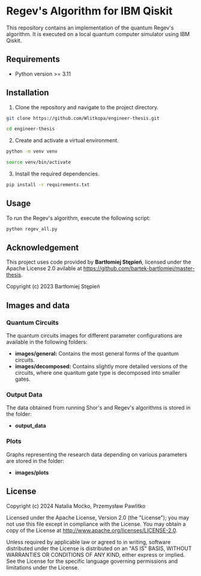 # Regev's Algorithm for IBM Qiskit

This repository contains an implementation of the quantum Regev's algorithm. It is executed on a local quantum computer simulator using IBM Qiskit.

## Requirements

* Python version >= 3.11

## Installation

1. Clone the repository and navigate to the project directory.
```bash
git clone https://github.com/Wlitkopa/engineer-thesis.git

cd engineer-thesis
```

2. Create and activate a virtual environment.
```bash
python -m venv venv

source venv/bin/activate
```

3. Install the required dependencies.

```bash
pip install -r requirements.txt
```

## Usage

To run the Regev's algorithm, execute the following script:

```bash
python regev_all.py
```

## Acknowledgement

This project uses code provided by **Bartłomiej Stępień**, licensed under the Apache License 2.0 avilable
at https://github.com/bartek-bartlomiej/master-thesis.

Copyright (c) 2023 Bartłomiej Stępień

## Images and data

### Quantum Circuits

The quantum circuits images for different parameter configurations are available in the following folders:

- **images/general:** Contains the most general forms of the quantum circuits.
- **images/decomposed:** Contains slightly more detailed versions of the circuits, where one quantum gate type is decomposed into smaller gates.

### Output Data

The data obtained from running Shor's and Regev's algorithms is stored in the folder:

- **output_data**

### Plots

Graphs representing the research data depending on various parameters are stored in the folder:

- **images/plots**

## License

Copyright (c) 2024 Natalia Moćko, Przemysław Pawlitko

Licensed under the Apache License, Version 2.0 (the "License"); 
you may not use this file except in compliance with the License. 
You may obtain a copy of the License at http://www.apache.org/licenses/LICENSE-2.0.

Unless required by applicable law or agreed to in writing, software distributed under the License is distributed on 
an "AS IS" BASIS, WITHOUT WARRANTIES OR CONDITIONS OF ANY KIND, either express or implied. See the License for the 
specific language governing permissions and limitations under the License.